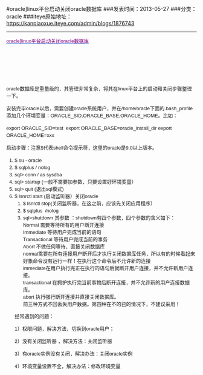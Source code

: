 #oracle]linux平台启动关闭oracle数据库
###发表时间：2013-05-27
###分类：oracle
###iteye原始地址：<a href="https://kanpiaoxue.iteye.com/admin/blogs/1876743" target="_blank">https://kanpiaoxue.iteye.com/admin/blogs/1876743</a>

---

<div class="iteye-blog-content-contain" style="font-size: 14px;"> 
 <p><a style="color: #1d58d1; font-family: Verdana, Geneva, Arial, Helvetica, sans-serif; font-size: 13px; line-height: 19px;" href="http://blog.csdn.net/blueilove2003/archive/2008/01/28/2070075.aspx"><span style="text-decoration: underline;"><span style="color: #800080;">oracle]linux平台启动关闭oracle数据库</span></span></a><span style="font-family: Verdana, Geneva, Arial, Helvetica, sans-serif; font-size: 13px; line-height: 19px;">&nbsp;</span></p> 
 <p>&nbsp;</p> 
 <p>&nbsp;</p> 
 <p>&nbsp;</p> 
 <p id="fp" style="margin-bottom: 14px; font-family: Verdana, Geneva, Arial, Helvetica, sans-serif; font-size: 13px; line-height: 19px;">oracle数据库是重量级的，其管理非常复杂，将其在linux平台上的启动和关闭步骤整理一下。</p> 
 <p style="margin-bottom: 14px; font-family: Verdana, Geneva, Arial, Helvetica, sans-serif; font-size: 13px; line-height: 19px;">安装完毕oracle以后，需要创建oracle系统用户，并在/home/oracle下面的.bash_profile添加几个环境变量：ORACLE_SID,ORACLE_BASE,ORACLE_HOME。比如：</p> 
 <p style="margin-bottom: 14px; font-family: Verdana, Geneva, Arial, Helvetica, sans-serif; font-size: 13px; line-height: 19px;">export ORACLE_SID=test&nbsp; export ORACLE_BASE=oracle_install_dir export ORACLE_HOME=xxx</p> 
 <p style="margin-bottom: 14px; font-family: Verdana, Geneva, Arial, Helvetica, sans-serif; font-size: 13px; line-height: 19px;">启动步骤：注意$代表shell命令提示符，这里的oracle是9.0以上版本。</p> 
 <ol style="font-family: Verdana, Geneva, Arial, Helvetica, sans-serif; font-size: 13px; line-height: 19px;"> 
  <li>$ su - oracle</li> 
  <li>$ sqlplus / nolog</li> 
  <li>sql&gt; conn / as sysdba</li> 
  <li>sql&gt; startup (一般不需要加参数，只要设置好环境变量）</li> 
  <li>sql&gt; quit (退出sql模式)</li> 
  <li>$ lsnrctl start (启动监听器）<a id="more-15" style="color: #1d58d1;"></a>关闭oracle
   <ol> 
    <li>$ lsnrctl stop(关闭监听器，在这之前，应该先关闭应用程序）</li> 
    <li>$ sqlplus&nbsp; /nolog</li> 
    <li>sql&gt;shutdown 其参数 ：shutdown有四个参数，四个参数的含义如下：<br>Normal&nbsp;需要等待所有的用户断开连接<br>Immediate&nbsp;等待用户完成当前的语句<br>Transactional&nbsp;等待用户完成当前的事务<br>Abort&nbsp;不做任何等待，直接关闭数据库<br>normal需要在所有连接用户断开后才执行关闭数据库任务，所以有的时候看起来好象命令没有运行一样！在执行这个命令后不允许新的连接<br>immediate在用户执行完正在执行的语句后就断开用户连接，并不允许新用户连接。<br>transactional&nbsp;在拥护执行完当前事物后断开连接，并不允许新的用户连接数据库。<br>abort&nbsp;执行强行断开连接并直接关闭数据库。<br>前三种方式不回丢失用户数据。第四种在不的已的情况下，不建议采用！</li> 
   </ol> <p style="margin-bottom: 14px;">经常遇到的问题：</p> <p style="margin-bottom: 14px;">1）权限问题，解决方法，切换到oracle用户；</p> <p style="margin-bottom: 14px;">2）没有关闭监听器 ，解决方法：关闭监听器</p> <p style="margin-bottom: 14px;">3）有oracle实例没有关闭，解决办法：关闭oracle实例</p> <p style="margin-bottom: 14px;">4）环境变量设置不全，解决办法：修改环境变量</p> </li> 
 </ol> 
</div>